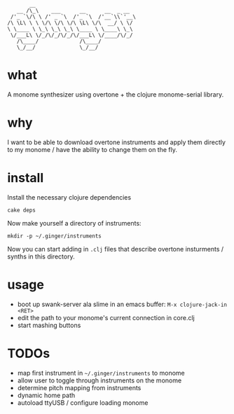 ```
       __
   __ /\_\    ___      __      __  _ __
 /'_ `\/\ \ /' _ `\  /'_ `\  /'__`\\`'__\
/\ \L\ \ \ \/\ \/\ \/\ \L\ \/\  __/ \ \/
\ \____ \ \_\ \_\ \_\ \____ \ \____\ \_\
 \/___L\ \/_/\/_/\/_/\/___L\ \/____/\/_/
   /\____/             /\____/
   \_/__/              \_/__/

```

# what

A monome synthesizer using overtone + the clojure monome-serial library.

# why

I want to be able to download overtone instruments and apply them directly to my monome / have the ability to change them on the fly.

# install

Install the necessary clojure dependencies

```
cake deps
```

Now make yourself a directory of instruments:

```
mkdir -p ~/.ginger/instruments
```

Now you can start adding in `.clj` files that describe overtone insturments / synths in this directory.

# usage

- boot up swank-server ala slime in an emacs buffer: `M-x clojure-jack-in <RET>`
- edit the path to your monome's current connection in core.clj
- start mashing buttons

# TODOs

- map first instrument in `~/.ginger/instruments` to monome
- allow user to toggle through instruments on the monome
- determine pitch mapping from instruments
- dynamic home path
- autoload ttyUSB / configure loading monome
